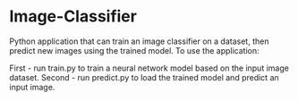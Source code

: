 # Image-Classifier
Python application that can train an image classifier on a dataset, then predict new images using the trained model.
To use the application:

   First - run train.py to train a neural network model based on the input image dataset.
   Second - run predict.py to load the trained model and predict an input image. 
